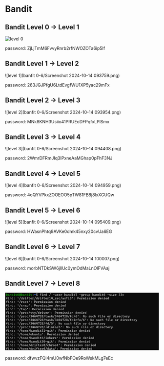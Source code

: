 # Bandit 
## Bandit Level 0 → Level 1
![level 0]()

password: ZjLjTmM6FvvyRnrb2rfNWOZOTa6ip5If

## Bandit Level 1 → Level 2
![level 1](banfit 0-6/Screenshot 2024-10-14 093759.png)

password: 263JGJPfgU6LtdEvgfWU1XP5yac29mFx 

## Bandit Level 2 → Level 3
![level 2](banfit 0-6/Screenshot 2024-10-14 093954.png)

password: MNk8KNH3Usiio41PRUEoDFPqfxLPlSmx

## Bandit Level 3 → Level 4
![level 3](banfit 0-6/Screenshot 2024-10-14 094408.png)

password: 2WmrDFRmJIq3IPxneAaMGhap0pFhF3NJ

## Bandit Level 4 → Level 5
![level 4](banfit 0-6/Screenshot 2024-10-14 094959.png)

password: 4oQYVPkxZOOEOO5pTW81FB8j8lxXGUQw

## Bandit Level 5 → Level 6
![level 5](banfit 0-6/Screenshot 2024-10-14 095409.png)

password: HWasnPhtq9AVKe0dmk45nxy20cvUa6EG

## Bandit Level 6 → Level 7
![level 6](banfit 0-6/Screenshot 2024-10-14 100007.png)

password: morbNTDkSW6jIlUc0ymOdMaLnOlFVAaj

## Bandit Level 7 → Level 8
![level 7](https://github.com/sh-3ta/BanditREADME/blob/main/banfit%200-6/Screenshot%202024-10-14%20100023.png)

password: dfwvzFQi4mU0wfNbFOe9RoWskMLg7eEc

